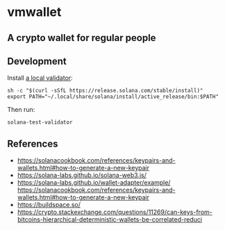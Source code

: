 # vmwallet

## A crypto wallet for regular people

## Development

Install [a local validator](https://solanacookbook.com/references/local-development.html#starting-a-local-validator):

```
sh -c "$(curl -sSfL https://release.solana.com/stable/install)"
export PATH="~/.local/share/solana/install/active_release/bin:$PATH"
```

Then run:

```
solana-test-validator
```

## References

- https://solanacookbook.com/references/keypairs-and-wallets.html#how-to-generate-a-new-keypair
- https://solana-labs.github.io/solana-web3.js/
- https://solana-labs.github.io/wallet-adapter/example/
  https://solanacookbook.com/references/keypairs-and-wallets.html#how-to-generate-a-new-keypair
- https://buildspace.so/
- https://crypto.stackexchange.com/questions/11269/can-keys-from-bitcoins-hierarchical-deterministic-wallets-be-correlated-reduci
